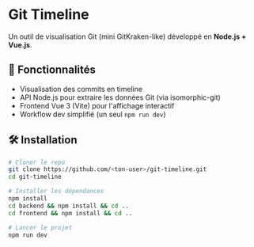 # Git Timeline

Un outil de visualisation Git (mini GitKraken-like) développé en **Node.js + Vue.js**.

## 🚀 Fonctionnalités
- Visualisation des commits en timeline
- API Node.js pour extraire les données Git (via isomorphic-git)
- Frontend Vue 3 (Vite) pour l'affichage interactif
- Workflow dev simplifié (un seul `npm run dev`)

## 🛠️ Installation

```bash
# Cloner le repo
git clone https://github.com/<ton-user>/git-timeline.git
cd git-timeline

# Installer les dépendances
npm install
cd backend && npm install && cd ..
cd frontend && npm install && cd ..

# Lancer le projet
npm run dev
